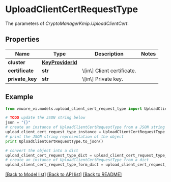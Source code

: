 # UploadClientCertRequestType

The parameters of *CryptoManagerKmip.UploadClientCert*. 

## Properties
Name | Type | Description | Notes
------------ | ------------- | ------------- | -------------
**cluster** | [**KeyProviderId**](KeyProviderId.md) |  | 
**certificate** | **str** | \\[in\\] Client certificate.  | 
**private_key** | **str** | \\[in\\] Private key.  | 

## Example

```python
from vmware_vi.models.upload_client_cert_request_type import UploadClientCertRequestType

# TODO update the JSON string below
json = "{}"
# create an instance of UploadClientCertRequestType from a JSON string
upload_client_cert_request_type_instance = UploadClientCertRequestType.from_json(json)
# print the JSON string representation of the object
print UploadClientCertRequestType.to_json()

# convert the object into a dict
upload_client_cert_request_type_dict = upload_client_cert_request_type_instance.to_dict()
# create an instance of UploadClientCertRequestType from a dict
upload_client_cert_request_type_form_dict = upload_client_cert_request_type.from_dict(upload_client_cert_request_type_dict)
```
[[Back to Model list]](../README.md#documentation-for-models) [[Back to API list]](../README.md#documentation-for-api-endpoints) [[Back to README]](../README.md)


